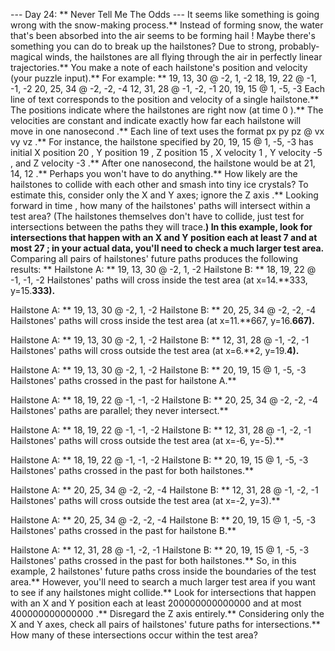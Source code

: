--- Day 24: ** Never Tell Me The Odds ---
It seems like something is going wrong with the snow-making process.** Instead of forming snow, the water that's been absorbed into the air seems to be forming
hail
!
Maybe there's something you can do to break up the hailstones?
Due to strong, probably-magical winds, the hailstones are all flying through the air in perfectly linear trajectories.** You make a note of each hailstone's
position
and
velocity
(your puzzle input).** For example: **
19, 13, 30 @ -2,  1, -2
18, 19, 22 @ -1, -1, -2
20, 25, 34 @ -2, -2, -4
12, 31, 28 @ -1, -2, -1
20, 19, 15 @  1, -5, -3
Each line of text corresponds to the position and velocity of a single hailstone.** The positions indicate where the hailstones are
right now
(at time
0
).** The velocities are constant and indicate exactly how far each hailstone will move in
one nanosecond
.**
Each line of text uses the format
px py pz @ vx vy vz
.** For instance, the hailstone specified by
20, 19, 15 @  1, -5, -3
has initial X position
20
, Y position
19
, Z position
15
, X velocity
1
, Y velocity
-5
, and Z velocity
-3
.** After one nanosecond, the hailstone would be at
21, 14, 12
.**
Perhaps you won't have to do anything.** How likely are the hailstones to collide with each other and smash into tiny ice crystals?
To estimate this, consider only the X and Y axes;
ignore the Z axis
.** Looking
forward in time
, how many of the hailstones'
paths
will intersect within a test area? (The hailstones themselves don't have to collide, just test for intersections between the paths they will trace.**)
In this example, look for intersections that happen with an X and Y position each at least
7
and at most
27
; in your actual data, you'll need to check a much larger test area.** Comparing all pairs of hailstones' future paths produces the following results: **
Hailstone A: ** 19, 13, 30 @ -2, 1, -2
Hailstone B: ** 18, 19, 22 @ -1, -1, -2
Hailstones' paths will cross
inside
the test area (at x=14.**333, y=15.**333).**

Hailstone A: ** 19, 13, 30 @ -2, 1, -2
Hailstone B: ** 20, 25, 34 @ -2, -2, -4
Hailstones' paths will cross
inside
the test area (at x=11.**667, y=16.**667).**

Hailstone A: ** 19, 13, 30 @ -2, 1, -2
Hailstone B: ** 12, 31, 28 @ -1, -2, -1
Hailstones' paths will cross outside the test area (at x=6.**2, y=19.**4).**

Hailstone A: ** 19, 13, 30 @ -2, 1, -2
Hailstone B: ** 20, 19, 15 @ 1, -5, -3
Hailstones' paths crossed in the past for hailstone A.**

Hailstone A: ** 18, 19, 22 @ -1, -1, -2
Hailstone B: ** 20, 25, 34 @ -2, -2, -4
Hailstones' paths are parallel; they never intersect.**

Hailstone A: ** 18, 19, 22 @ -1, -1, -2
Hailstone B: ** 12, 31, 28 @ -1, -2, -1
Hailstones' paths will cross outside the test area (at x=-6, y=-5).**

Hailstone A: ** 18, 19, 22 @ -1, -1, -2
Hailstone B: ** 20, 19, 15 @ 1, -5, -3
Hailstones' paths crossed in the past for both hailstones.**

Hailstone A: ** 20, 25, 34 @ -2, -2, -4
Hailstone B: ** 12, 31, 28 @ -1, -2, -1
Hailstones' paths will cross outside the test area (at x=-2, y=3).**

Hailstone A: ** 20, 25, 34 @ -2, -2, -4
Hailstone B: ** 20, 19, 15 @ 1, -5, -3
Hailstones' paths crossed in the past for hailstone B.**

Hailstone A: ** 12, 31, 28 @ -1, -2, -1
Hailstone B: ** 20, 19, 15 @ 1, -5, -3
Hailstones' paths crossed in the past for both hailstones.**
So, in this example,
2
hailstones' future paths cross inside the boundaries of the test area.**
However, you'll need to search a much larger test area if you want to see if any hailstones might collide.** Look for intersections that happen with an X and Y position each at least
200000000000000
and at most
400000000000000
.** Disregard the Z axis entirely.**
Considering only the X and Y axes, check all pairs of hailstones' future paths for intersections.**
How many of these intersections occur within the test area?